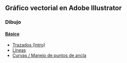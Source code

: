 ## Gráfico vectorial en Adobe Illustrator

### Dibujo
#### [Básico](https://github.com/mondeja/fullstack/tree/master/frontend/src/007-grafico_vectorial/ai/dibujo/basico)
- [Trazados (Intro)](https://github.com/mondeja/fullstack/tree/master/frontend/src/007-grafico_vectorial/ai/dibujo/basico/001-trazados.md)
- [Líneas](https://github.com/mondeja/fullstack/tree/master/frontend/src/007-grafico_vectorial/ai/dibujo/basico/002-lineas.md)
- [Curvas / Manejo de puntos de ancla](https://github.com/mondeja/fullstack/tree/master/frontend/src/007-grafico_vectorial/ai/dibujo/basico/002-curvas.md)